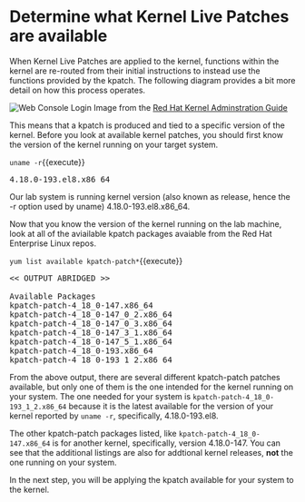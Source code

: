 # Determine what Kernel Live Patches are available

When Kernel Live Patches are applied to the kernel, functions within the
kernel are re-routed from their initial instructions to instead use the
functions provided by the kpatch.  The following diagram provides a bit
more detail on how this process operates.

![Web Console Login](/rhel-labs/scenarios/kpatch-apply/assets/rhel_kpatch_overview.png)
Image from the [Red Hat Kernel Adminstration Guide](https://access.redhat.com/documentation/en-us/red_hat_enterprise_linux/7/html/kernel_administration_guide/applying_patches_with_kernel_live_patching)

This means that a kpatch is produced and tied to a specific version of the 
kernel.  Before you look at available kernel patches, you should first know 
the version of the kernel running on your target system.

`uname -r`{{execute}}

<pre class=file>
4.18.0-193.el8.x86_64
</pre>

Our lab system is running kernel version (also known as release, hence the -r 
option used by uname) 4.18.0-193.el8.x86_64.

Now that you know the version of the kernel running on the lab machine, look
at all of the aviailable kpatch packages avaiable from the Red Hat Enterprise
Linux repos.

`yum list available kpatch-patch*`{{execute}}

<pre class='file'>
<< OUTPUT ABRIDGED >>

Available Packages
kpatch-patch-4_18_0-147.x86_64                                     1-4.el8                                   rhel-8-for-x86_64-baseos-rpms
kpatch-patch-4_18_0-147_0_2.x86_64                                 0-0.el8_1                                 rhel-8-for-x86_64-baseos-rpms
kpatch-patch-4_18_0-147_0_3.x86_64                                 0-0.el8_1                                 rhel-8-for-x86_64-baseos-rpms
kpatch-patch-4_18_0-147_3_1.x86_64                                 0-0.el8_1                                 rhel-8-for-x86_64-baseos-rpms
kpatch-patch-4_18_0-147_5_1.x86_64                                 0-0.el8_1                                 rhel-8-for-x86_64-baseos-rpms
kpatch-patch-4_18_0-193.x86_64                                     1-2.el8                                   rhel-8-for-x86_64-baseos-rpms
kpatch-patch-4_18_0-193_1_2.x86_64                                 0-0.el8_2                                 rhel-8-for-x86_64-baseos-rpms
</pre>

From the above output, there are several different kpatch-patch patches 
available, but only one of them is the one intended for the kernel running on 
your system.  The one needed for your system is 
`kpatch-patch-4_18_0-193_1_2.x86_64` because it is the latest available for
the version of your kernel reported by `uname -r`, specifically, 4.18.0-193.el8.

The other kpatch-patch packages listed, like `kpatch-patch-4_18_0-147.x86_64` is
for another kernel, specifically, version 4.18.0-147.  You can see that
the additional listings are also for addtional kernel releases, __not__ the one
running on your system.  

In the next step, you will be applying the kpatch available for your system
to the kernel.
